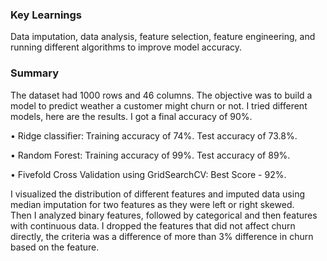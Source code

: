 ### Key Learnings
Data imputation, data analysis, feature selection, feature engineering, and running different algorithms to improve model accuracy. 

### Summary
The dataset had 1000 rows and 46 columns. The objective was to build a model to predict weather a customer might churn or not. I tried different models, here are the results. I got a final accuracy of 90%.

•	Ridge classifier: Training accuracy of 74%. Test accuracy of 73.8%.

•	Random Forest: Training accuracy of 99%. Test accuracy of 89%.

•	Fivefold Cross Validation using GridSearchCV: Best Score - 92%.

I visualized the distribution of different features and imputed data using median imputation for two features as they were left or right skewed.  
Then I analyzed binary features, followed by categorical and then features with continuous data. I dropped the features that did not affect churn directly, the criteria was a difference of more than 3% difference in churn based on the feature. 
